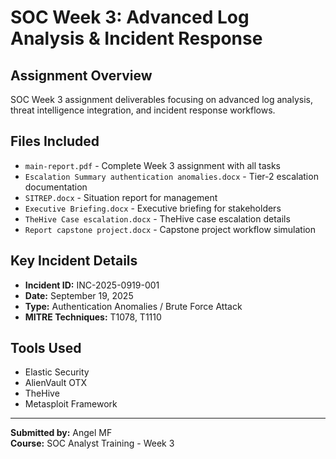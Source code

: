 # SOC Week 3: Advanced Log Analysis & Incident Response

## Assignment Overview
SOC Week 3 assignment deliverables focusing on advanced log analysis, threat intelligence integration, and incident response workflows.

## Files Included
- `main-report.pdf` - Complete Week 3 assignment with all tasks
- `Escalation Summary authentication anomalies.docx` - Tier-2 escalation documentation
- `SITREP.docx` - Situation report for management
- `Executive Briefing.docx` - Executive briefing for stakeholders
- `TheHive Case escalation.docx` - TheHive case escalation details
- `Report capstone project.docx` - Capstone project workflow simulation

## Key Incident Details
- **Incident ID:** INC-2025-0919-001
- **Date:** September 19, 2025
- **Type:** Authentication Anomalies / Brute Force Attack
- **MITRE Techniques:** T1078, T1110

## Tools Used
- Elastic Security
- AlienVault OTX
- TheHive
- Metasploit Framework

---
**Submitted by:** Angel MF  
**Course:** SOC Analyst Training - Week 3
